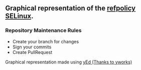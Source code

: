 ## Graphical representation of the [refpolicy SELinux](https://github.com/SELinuxProject/refpolicy/issues).



### Repository Maintenance Rules
- Create your branch for changes
- Sign your commits
- Create PullRequest



Graphical representation made using [yEd (Thanks to yworks)](https://www.yworks.com/products/yed)